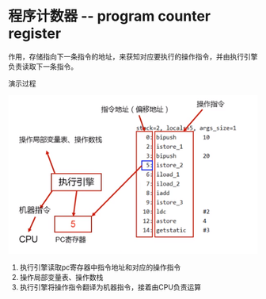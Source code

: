 # 程序计数器 -- program counter register

作用，存储指向下一条指令的地址，来获知对应要执行的操作指令，并由执行引擎负责读取下一条指令。

演示过程

![image-20201124193647196](pc寄存器工作过程.png)



1. 执行引擎读取pc寄存器中指令地址和对应的操作指令
2. 操作局部变量表、操作数栈
3. 执行引擎将操作指令翻译为机器指令，接着由CPU负责运算